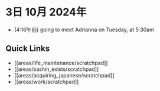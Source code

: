 # 3日 10月 2024年
- (4:16午前) going to meet Adrianna on Tuesday, at 5:30am
 



## Quick Links
- [[areas/life_maintenance/scratchpad]]
- [[areas/sashin_exists/scratchpad]]
- [[areas/acquiring_japanese/scratchpad]]
- [[areas/work/scratchpad]]
